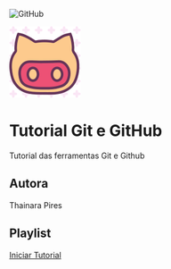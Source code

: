 ![GitHub](https://img.shields.io/github/license/thainarapires/git.e.github?style=plastic)

![](https://github.com/thainarapires/git.e.github/blob/main/1840114_brand_github_logo_network_social_icon.png)
# Tutorial Git e GitHub 
Tutorial das ferramentas Git e Github 
## Autora 
Thainara Pires
## Playlist 
[Iniciar Tutorial](https://joseassis.com.br/cursos/gitegithub.html)
